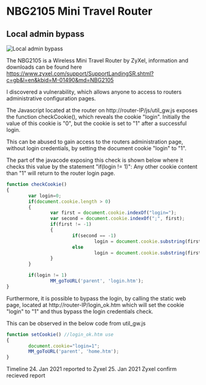 # NBG2105 Mini Travel Router
## Local admin bypass

![Local admin bypass](https://www.zyxel.com/uploads/images/img_ngb2105_p_380.jpg)

The NBG2105 is a Wireless Mini Travel Router by ZyXel, information and downloads can be found here https://www.zyxel.com/support/SupportLandingSR.shtml?c=gb&l=en&kbid=M-01490&md=NBG2105

I discovered a vulnerability, which allows anyone to access to routers administrative configuration pages.

The Javascript located at the router on http://router-IP/js/util_gw.js exposes the function checkCookie(), which reveals the cookie "login".
Initially the value of this cookie is "0", but the cookie is set to "1" after a successful login.

This can be abused to gain access to the routers administration page, without login credentials, by setting the document cookie "login" to "1".

The part of the javacode exposing this check is shown below where it checks this value by the statement "if(login != 1)":
Any other cookie content than "1" will return to the router login page.

```javascript
function checkCookie()
{
        var login=0;
        if(document.cookie.length > 0)
        {
                var first = document.cookie.indexOf("login=");
                var second = document.cookie.indexOf(";", first);
                if(first != -1)
                {
                        if(second == -1)
                                login = document.cookie.substring(first+6);
                        else
                                login = document.cookie.substring(first+6, second);
                }
        }

        if(login != 1)
                MM_goToURL('parent', 'login.htm');
}

```

Furthermore, it is possible to bypass the login, by calling the static web page, 
located at  http://router-IP/login_ok.htm which will set the cookie "login" to "1" and thus bypass the login credentials check.

This can be observed in the below code from util_gw.js

```javascript
function setCookie() //login_ok.htm use
{
        document.cookie="login=1";
        MM_goToURL('parent', 'home.htm');
}
```

Timeline
24. Jan 2021 reported to Zyxel
25. Jan 2021 Zyxel confirm recieved report
